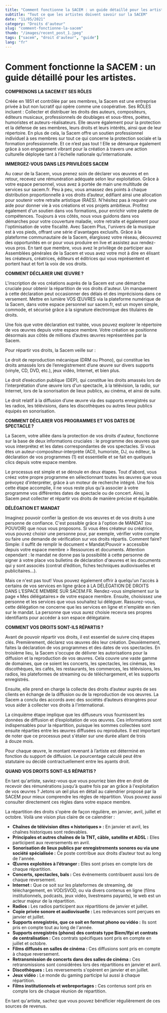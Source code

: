 ```yaml
---
title: "Comment fonctionne la SACEM : un guide détaillé pour les artistes"
subtitle: "Tout ce que les artistes doivent savoir sur la SACEM"
date: "11/05/2021"
category: "Droits d'auteur"
slug: "comment-fonctionne-la-sacem"
thumb: "/images/recent_post_1.jpeg"
tags: ["sacem", "droit d'auteur", "guide"]
lang: "fr"
---
```


# Comment fonctionne la SACEM : un guide détaillé pour les artistes.

**COMPRENONS LA SACEM ET SES RÔLES**

Créée en 1851 et contrôlée par ses membres, la Sacem est une entreprise privée à but non lucratif qui opère comme une coopérative. Ses RÔLES incluent : Collecter et distribuer les droits des auteurs, compositeurs, éditeurs musicaux, professionnels de doublages et sous-titres, poètes, humoristes et auteurs-réalisateurs. Elle œuvre également pour la protection et la défense de ses membres, leurs droits et leurs intérêts, ainsi que de leur répertoire. En plus de cela, la Sacem offre un soutien professionnel individuel à ses membres sur tout ce qui concerne la protection sociale et la formation professionnelle. Et ce n’est pas tout ! Elle se démarque également grâce à son engagement vibrant pour la création à travers une action culturelle déployée tant à l'échelle nationale qu’internationale.

**IMMERGEZ-VOUS DANS LES PRIVILÈGES SACEM**

Au cœur de la Sacem, vous prenez soin de déclarer vos œuvres et en retour, recevez une rémunération adéquate selon leur exploitation. Grâce à votre espace personnel, vous avez à portée de main une multitude de services sur sacem.fr. Peu à peu, vous amassez des points à chaque distribution proportionnelle à vos droits d’auteur, édifiant ainsi une allocation pour soutenir votre retraite artistique (RAES). N'hésitez pas à requérir une aide pour donner vie à vos créations et vos projets ambitieux. Profitez également d'un soutien dans vos formations, pour enrichir votre palette de compétences. Toujours à vos côtés, nous vous guidons dans vos démarches pour votre couverture maladie, votre retraite et également pour l'optimisation de votre fiscalité. Avec Sacem Plus, l'univers de la musique est à vos pieds, offrant une série d'avantages exclusifs. Grâce à la plateforme communautaire de la Sacem, élargissez votre réseau, découvrez des opportunités en or pour vous produire en live et assistez aux rendez-vous pros. En tant que membre, vous avez le privilège de participer aux Assemblées générales de la Sacem et vous avez votre mot à dire en élisant les créateurs, créatrices, éditeurs et éditrices qui vous représentent et portent haut et fort la voix de vos droits.

**COMMENT DÉCLARER UNE ŒUVRE ?**

L'inscription de vos créations auprès de la Sacem est une démarche cruciale pour obtenir la répartition de vos droits d'auteur. Un manquement à cette déclaration peut occasionner des délais et des imprécisions dans ce versement. Mettre en lumière VOS ŒUVRES via la plateforme numérique de la Sacem, dans votre espace personnel sur sacem.fr, est un moyen simple, commode, et sécurisé grâce à la signature électronique des titulaires de droits.

Une fois que votre déclaration est traitée, vous pouvez explorer le répertoire de vos œuvres depuis votre espace membre. Votre création se positionne désormais aux côtés de millions d’autres œuvres représentées par la Sacem.

Pour répartir vos droits, la Sacem veille sur :

Le droit de reproduction mécanique (DRM ou Phono), qui constitue les droits amassés lors de l’enregistrement d’une œuvre sur divers supports (vinyle, CD, DVD, etc.), jeux vidéo, Internet, et bien plus.

Le droit d’exécution publique (DEP), qui constitue les droits amassés lors de l’interprétation d’une œuvre lors d'un spectacle, à la télévision, la radio, sur Internet, lors de la sonorisation de lieux publics, au cinéma, et ainsi de suite.

Le droit relatif à la diffusion d’une œuvre via des supports enregistrés sur les radios, les télévisions, dans les discothèques ou autres lieux publics équipés en sonorisation.

**COMMENT DÉCLARER VOS PROGRAMMES ET VOS DATES DE SPECTACLE ?**

La Sacem, votre alliée dans la protection de vos droits d'auteur, fonctionne sur la base de deux informations cruciales : le programme des œuvres que vous interprétez et les dates correspondantes de vos spectacles. Si vous êtes un auteur-compositeur-interprète (ACI), humoriste, DJ, ou éditeur, la déclaration de vos programmes (1) est essentielle et se fait en quelques clics depuis votre espace membre.

Le processus est simple et se déroule en deux étapes. Tout d'abord, vous créez votre propre programme en sélectionnant toutes les œuvres que vous prévoyez d'interpréter, grâce à un moteur de recherche intégré. Une fois cette étape accomplie, il ne vous reste plus qu'à associer à votre programme vos différentes dates de spectacle ou de concert. Ainsi, la Sacem peut collecter et répartir vos droits de manière précise et équitable.

**DÉLÉGATION ET MANDAT**

Imaginez pouvoir confier la gestion de vos œuvres et de vos droits à une personne de confiance. C'est possible grâce à l'option de MANDAT (ou POUVOIR) que nous vous proposons. Si vous êtes créateur ou créatrice, vous pouvez choisir une personne pour, par exemple, vérifier votre compte ou faire une demande de vérification sur vos droits répartis. Comment faire? Simple: il suffit de remplir le document « Mandat/Pouvoir » accessible depuis votre espace membre &gt; Ressources et documents. Attention cependant : le mandat ne donne pas la possibilité à cette personne de signer à votre place vos bulletins de déclaration d'œuvres et les documents qui y sont associés (contrat d’édition, fiches techniques audiovisuelles et publicitaires…).

Mais ce n'est pas tout! Vous pouvez également offrir à quelqu'un l'accès à certains de vos services en ligne grâce à LA DÉLÉGATION DE DROITS DANS L’ESPACE MEMBRE SUR SACEM.FR. Rendez-vous simplement sur la page « Mes délégataires » de votre espace membre. Ensuite, choisissez une personne et les services que vous souhaitez lui déléguer. Rassurez-vous, cette délégation ne concerne que les services en ligne et n'empiète en rien sur le mandat. La personne que vous aurez choisie recevra ses propres identifiants pour accéder à son espace délégataire.

**COMMENT VOS DROITS SONT-ILS RÉPARTIS ?**

Avant de pouvoir répartir vos droits, il est essentiel de suivre cinq étapes clés. Premièrement, déclarez vos œuvres dès leur création. Deuxièmement, faites la déclaration de vos programmes et des dates de vos spectacles. En troisième lieu, la Sacem s'occupe de délivrer les autorisations pour la diffusion et la reproduction de vos œuvres. Cela couvre une vaste gamme de domaines, que ce soient les concerts, les spectacles, les cinémas, les discothèques, les cafés, les restaurants, les commerces, les télévisions, les radios, les plateformes de streaming ou de téléchargement, et les supports enregistrés.

Ensuite, elle prend en charge la collecte des droits d’auteur auprès de ses clients en échange de la diffusion ou de la reproduction de vos œuvres. La Sacem a conclu des accords avec des sociétés d’auteurs étrangères pour vous aider à collecter vos droits à l'international.

La cinquième étape implique que les diffuseurs vous fournissent les données de diffusion et d’exploitation de vos œuvres. Ces informations sont indispensables pour la répartition, puisque les sommes collectées sont ensuite réparties entre les œuvres diffusées ou reproduites. Il est important de noter que ce processus peut s'étaler sur une durée allant de trois à douze mois.

Pour chaque œuvre, le montant revenant à l’artiste est déterminé en fonction du support de diffusion. Le pourcentage calculé peut être statutaire ou décidé contractuellement entre les ayants droit.

**QUAND VOS DROITS SONT-ILS RÉPARTIS ?**

En tant qu'artiste, saviez-vous que vous pourriez bien être en droit de recevoir des rémunérations jusqu'à quatre fois par an grâce à l'exploitation de vos œuvres ? Jetons un œil plus en détail au calendrier proposé par la SACEM pour mieux comprendre les règles de répartition. Vous pouvez aussi consulter directement ces règles dans votre espace membre.

La répartition des droits s'opère de façon régulière, en janvier, avril, juillet et octobre. Voilà une vision plus claire de ce calendrier :

-   **Chaînes de télévision dites « historiques » :** En janvier et avril, les chaînes historiques sont redevables.
-   **Principales et autres chaînes de la TNT, câble, satellite et ADSL :** Elles participent aux reversements en avril.
-   **Sonorisation de lieux publics par enregistrements sonores ou via une société spécialisée :** Ce poste contribue aux droits d’auteur tout au long de l'année.
-   **Œuvres exploitées à l’étranger :** Elles sont prises en compte lors de chaque répartition.
-   **Concerts, spectacles, bals :** Ces événements contribuent aussi lors de chaque reversement.
-   **Internet :** Que ce soit sur les plateformes de streaming, de téléchargement, en VOD/SVOD, ou via divers contenus en ligne (films institutionnels, podcasts, jeux vidéo, livestreams payants), le web est un acteur majeur de la répartition.
-   **Radios :** Les radios participent aux répartitions de janvier et juillet.
-   **Copie privée sonore et audiovisuelle :** Les redevances sont perçues en janvier et juillet.
-   **Supports enregistrés, que ce soit en format phono ou vidéo :** Ils sont pris en compte tout au long de l'année.
-   **Supports enregistrés (phono) des contrats type Biem/Ifpi et contrats de centralisation :** Ces contrats spécifiques sont pris en compte en juillet et octobre.
-   **Films diffusés en salles de cinéma :** Ces diffusions sont pris en compte à chaque reversement.
-   **Retransmission de concerts dans des salles de cinéma :** Ces retransmissions sont considérées lors des répartitions en janvier et avril.
-   **Discothèques :** Les reversements s'opèrent en janvier et en juillet.
-   **Jeux vidéo :** Le monde du gaming participe lui aussi à chaque répartition.
-   **Films institutionnels et webreportages :** Ces contenus sont pris en compte lors de chaque réunion de répartition.

En tant qu'artiste, sachez que vous pouvez bénéficier régulièrement de ces sources de revenus.
